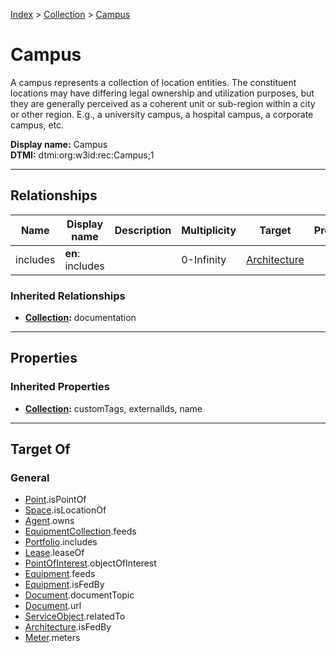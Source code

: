 [Index](../index.md) > [Collection](Collection.md) > [Campus](#)
# Campus

A campus represents a collection of location entities. The constituent locations may have differing legal ownership and utilization purposes, but they are generally perceived as a coherent unit or sub-region within a city or other region. E.g., a university campus, a hospital campus, a corporate campus, etc.


**Display name:** Campus<br />
**DTMI:** dtmi:org:w3id:rec:Campus;1

---

## Relationships

|Name|Display name|Description|Multiplicity|Target|Properties|Writable|
|-|-|-|-|-|-|-|
|includes|**en**: includes||0-Infinity|[Architecture](../Space/Architecture/Architecture.md)||True|
### Inherited Relationships
* **[Collection](Collection.md):** documentation

---

## Properties

### Inherited Properties
* **[Collection](Collection.md):** customTags, externalIds, name

---

## Target Of
### General
* [Point](../Point/Point.md).isPointOf
* [Space](../Space/Space.md).isLocationOf
* [Agent](../Agent/Agent.md).owns
* [EquipmentCollection](EquipmentCollection.md).feeds
* [Portfolio](Portfolio.md).includes
* [Lease](../Event/Lease.md).leaseOf
* [PointOfInterest](../Information/PointOfInterest.md).objectOfInterest
* [Equipment](../Asset/Equipment/Equipment.md).feeds
* [Equipment](../Asset/Equipment/Equipment.md).isFedBy
* [Document](../Information/Document/Document.md).documentTopic
* [Document](../Information/Document/Document.md).url
* [ServiceObject](../Information/ServiceObject/ServiceObject.md).relatedTo
* [Architecture](../Space/Architecture/Architecture.md).isFedBy
* [Meter](../Asset/Equipment/Meter/Meter.md).meters
